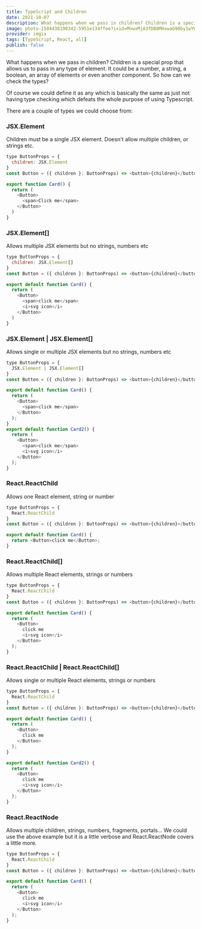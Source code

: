 ```yaml
---
title: TypeScript and Children
date: 2021-10-07
description: What happens when we pass in children? Children is a special prop that allows us to pass in any type of element. It could be a number, a string, a boolean, an array of elements or even another component. So how can we check the types?
image: photo-1504438190342-5951e134ffee?ixid=MnwxMjA3fDB8MHxwaG90by1wYWdlfHx8fGVufDB8fHx8&ixlib=rb-1.2.1&auto=format&fit=crop&w=600&q=80
provider: imgix
tags: [TypeScript, React, all]
publish: false
---
```


What happens when we pass in children? Children is a special prop that allows us to pass in any type of element. It could be a number, a string, a boolean, an array of elements or even another component. So how can we check the types?

Of course we could define it as any which is basically the same as just not having type checking which defeats the whole purpose of using Typescript.

There are a couple of types we could choose from:

### JSX.Element

Children must be a single JSX element. Doesn't allow multiple children, or strings etc.

```js
type ButtonProps = {
  children: JSX.Element
}
const Button = ({ children }: ButtonProps) => <button>{children}</button>

export function Card() {
  return (
    <Button>
      <span>Click me</span>
    </Button>
  )
}
```

### JSX.Element[]

Allows multiple JSX elements but no strings, numbers etc

```js
type ButtonProps = {
  children: JSX.Element[]
}
const Button = ({ children }: ButtonProps) => <button>{children}</button>

export default function Card() {
  return (
    <Button>
      <span>click me</span>
      <i>svg icon</i>
    </Button>
  )
}
```

### JSX.Element | JSX.Element[]

Allows single or multiple JSX elements but no strings, numbers etc

```js
type ButtonProps = {
  JSX.Element | JSX.Element[]
}
const Button = ({ children }: ButtonProps) => <button>{children}</button>

export default function Card() {
  return (
    <Button>
      <span>click me</span>
    </Button>
  );
}
export default function Card2() {
  return (
    <Button>
      <span>click me</span>
      <i>svg icon</i>
    </Button>
  );
}
```

### React.ReactChild

Allows one React element, string or number

```js
type ButtonProps = {
  React.ReactChild
}
const Button = ({ children }: ButtonProps) => <button>{children}</button>

export default function Card() {
  return <Button>click me</Button>;
}
```

### React.ReactChild[]

Allows multiple React elements, strings or numbers

```js
type ButtonProps = {
  React.ReactChild
}
const Button = ({ children }: ButtonProps) => <button>{children}</button>

export default function Card() {
  return (
    <Button>
      click me
      <i>svg icon</i>
    </Button>
  );
}
```

### React.ReactChild | React.ReactChild[]

Allows single or multiple React elements, strings or numbers

```js
type ButtonProps = {
  React.ReactChild
}
const Button = ({ children }: ButtonProps) => <button>{children}</button>

export default function Card() {
  return (
    <Button>
      click me
    </Button>
  );
}

export default function Card2() {
  return (
    <Button>
      click me
      <i>svg icon</i>
    </Button>
  );
}
```

### React.ReactNode

Allows multiple children, strings, numbers, fragments, portals... We could use the above example but it is a little verbose and React.ReactNode covers a little more.

```js
type ButtonProps = {
  React.ReactChild
}
const Button = ({ children }: ButtonProps) => <button>{children}</button>

export default function Card() {
  return (
    <Button>
      click me
      <i>svg icon</i>
    </Button>
  );
}
```
